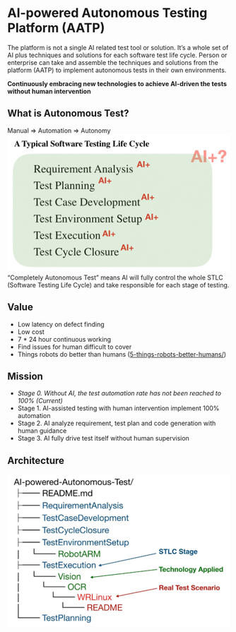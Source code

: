 # AI-powered Autonomous Testing Platform (AATP)

The platform is not a single AI related test tool or solution. It’s a whole set  of AI plus techniques and solutions for each software test life cycle.  Person or enterprise can take and assemble the techniques and solutions from the platform (AATP) to implement autonomous tests in their own environments.

**Continuously embracing new technologies to achieve AI-driven the tests without human intervention**

## What is Autonomous Test?
Manual => Automation => Autonomy
![](./Documents/Pictures/AI%2BSTLC.jpg)
“Completely Autonomous Test” means AI will fully control the whole STLC (Software Testing Life Cycle) and take responsible for each stage of testing.

## Value

- Low latency on defect finding
- Low cost
- 7 * 24 hour continuous working
- Find issues for human difficult to cover 
- Things robots do better than humans ([5-things-robots-better-humans/](https://www.therobotreport.com/5-things-robots-better-humans/))

## Mission
- *Stage 0. Without AI, the test automation rate has not been reached to 100% (Current)*
- Stage 1. AI-assisted testing with human intervention implement  100% automation
- Stage 2. AI analyze requirement, test plan and code generation with human guidance
- Stage 3. AI fully drive test itself without human supervision

## Architecture
![](./Documents/Pictures/Architecture.jpg)
